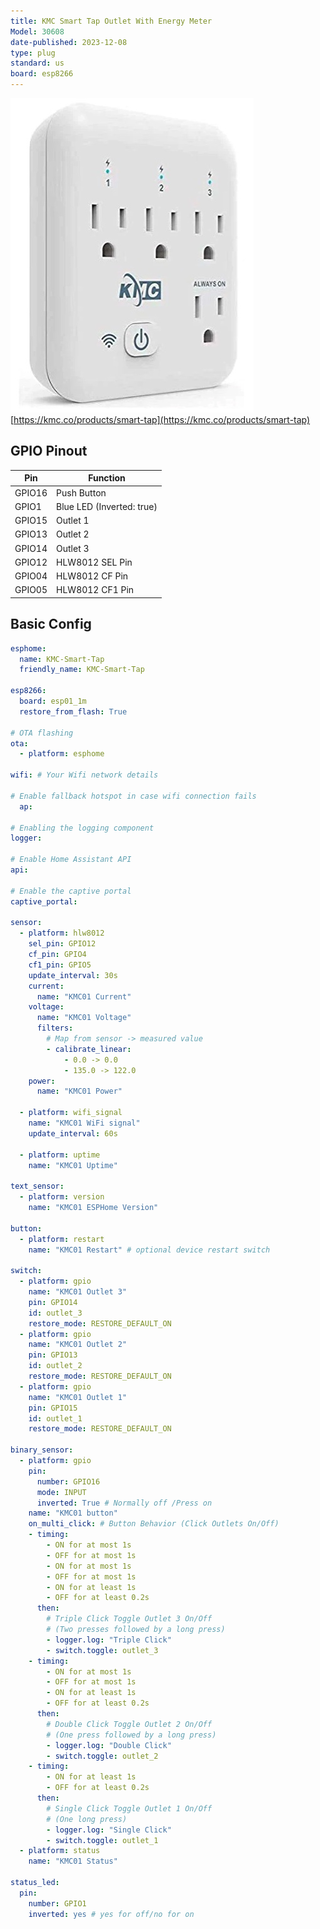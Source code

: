 ```yaml
---
title: KMC Smart Tap Outlet With Energy Meter 
Model: 30608
date-published: 2023-12-08
type: plug
standard: us
board: esp8266
---
```

  ![alt text](KMC-Smart-Tap.jpg "Product Image")
[https://kmc.co/products/smart-tap](https://kmc.co/products/smart-tap)

## GPIO Pinout

| Pin    | Function                   |
|--------|----------------------------|
| GPIO16 | Push Button                |
| GPIO1  | Blue LED (Inverted: true)  |
| GPIO15 | Outlet 1                   |
| GPIO13 | Outlet 2                   |
| GPIO14 | Outlet 3                   |
| GPIO12 | HLW8012 SEL Pin            |
| GPIO04 | HLW8012 CF Pin             |
| GPIO05 | HLW8012 CF1 Pin            |

## Basic Config

```yaml
esphome:
  name: KMC-Smart-Tap
  friendly_name: KMC-Smart-Tap

esp8266:
  board: esp01_1m
  restore_from_flash: True
  
# OTA flashing
ota:
  - platform: esphome

wifi: # Your Wifi network details
  
# Enable fallback hotspot in case wifi connection fails  
  ap:

# Enabling the logging component
logger:

# Enable Home Assistant API
api:

# Enable the captive portal
captive_portal:

sensor:
  - platform: hlw8012
    sel_pin: GPIO12
    cf_pin: GPIO4
    cf1_pin: GPIO5
    update_interval: 30s
    current:
      name: "KMC01 Current"
    voltage:
      name: "KMC01 Voltage"
      filters:
        # Map from sensor -> measured value
        - calibrate_linear:
            - 0.0 -> 0.0
            - 135.0 -> 122.0
    power:
      name: "KMC01 Power"

  - platform: wifi_signal
    name: "KMC01 WiFi signal"
    update_interval: 60s

  - platform: uptime
    name: "KMC01 Uptime"

text_sensor:
  - platform: version
    name: "KMC01 ESPHome Version"

button:
  - platform: restart
    name: "KMC01 Restart" # optional device restart switch

switch:
  - platform: gpio
    name: "KMC01 Outlet 3"
    pin: GPIO14
    id: outlet_3
    restore_mode: RESTORE_DEFAULT_ON
  - platform: gpio
    name: "KMC01 Outlet 2"
    pin: GPIO13
    id: outlet_2
    restore_mode: RESTORE_DEFAULT_ON
  - platform: gpio
    name: "KMC01 Outlet 1"
    pin: GPIO15
    id: outlet_1
    restore_mode: RESTORE_DEFAULT_ON

binary_sensor:
  - platform: gpio
    pin:
      number: GPIO16
      mode: INPUT
      inverted: True # Normally off /Press on
    name: "KMC01 button"
    on_multi_click: # Button Behavior (Click Outlets On/Off)
    - timing:
        - ON for at most 1s
        - OFF for at most 1s
        - ON for at most 1s
        - OFF for at most 1s
        - ON for at least 1s
        - OFF for at least 0.2s
      then:
        # Triple Click Toggle Outlet 3 On/Off
        # (Two presses followed by a long press)
        - logger.log: "Triple Click"
        - switch.toggle: outlet_3
    - timing:
        - ON for at most 1s
        - OFF for at most 1s
        - ON for at least 1s
        - OFF for at least 0.2s
      then:
        # Double Click Toggle Outlet 2 On/Off
        # (One press followed by a long press)
        - logger.log: "Double Click"
        - switch.toggle: outlet_2
    - timing:
        - ON for at least 1s
        - OFF for at least 0.2s
      then:
        # Single Click Toggle Outlet 1 On/Off
        # (One long press)
        - logger.log: "Single Click"
        - switch.toggle: outlet_1
  - platform: status
    name: "KMC01 Status"

status_led:
  pin:
    number: GPIO1
    inverted: yes # yes for off/no for on
```

